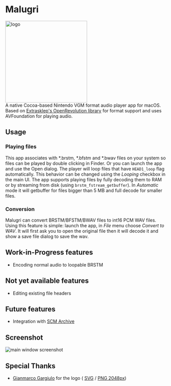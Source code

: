 # Malugri
<img src="https://www.freeappsw.space/asset/Malugri.svg" width=256 alt=logo><br />
A native Cocoa-based Nintendo VGM format audio player app for macOS. Based on [Extrasklep's OpenRevolution library](https://github.com/Extrasklep/openrevolution) for format support and uses AVFoundation for playing audio.

## Usage

### Playing files
This app associates with *.brstm, *.bfstm and *.bwav files on your system so files can be played by double clicking in Finder. Or you can launch the app and use the Open dialog.
The player will loop files that have `HEAD1_loop` flag automatically. This behavior can be changed using the *Looping* checkbox in the main UI.
The app supports playing files by fully decoding them to RAM or by streaming from disk (using `brstm_fstream_getbuffer`). In *Automatic* mode it will getbuffer for files bigger than 5 MB and full decode for smaller files.

### Conversion
Malugri can convert BRSTM/BFSTM/BWAV files to int16 PCM WAV files. Using this feature is simple: launch the app, in *File* menu choose *Convert to WAV*. It will first ask you to open the original file then it will decode it and show a save file dialog to save the wav.

## Work-in-Progress features
* Encoding normal audio to loopable BRSTM

## Not yet available features
* Editing existing file headers

## Future features
* Integration with [SCM Archive](https://smashcustommusic.net)

## Screenshot
 ![main window screenshot](https://scr.freeappsw.space/malugriappgh.png)

## Special Thanks
* [Gianmarco Gargiulo](https://www.gianmarco.ga/) for the logo ( [SVG](https://www.freeappsw.space/asset/Malugri.svg) / [PNG 2048px](https://www.freeappsw.space/asset/Malugri.svg.png))
